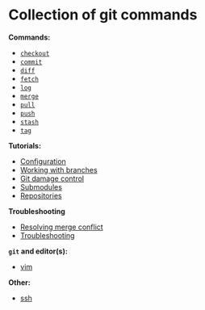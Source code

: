 # Collection of git commands

**Commands:**
- [`checkout`](./commands/checkout.md)
- [`commit`](./commands/commit.md)
- [`diff`](./commands/diff.md)
- [`fetch`](./commands/fetch.md)
- [`log`](./commands/log.md)
- [`merge`](./commands/merge.md)
- [`pull`](./commands/pull.md)
- [`push`](./commands/push.md)
- [`stash`](./commands/stash.md)
- [`tag`](./commands/tag.md)


**Tutorials:**
- [Configuration](./tutorials/config.md)
- [Working with branches](./tutorials/working_with_branches.md (`branch`, `merge`, `rebase`))
- [Git damage control](./tutorials/damage_control.md)
- [Submodules](./tutorials/submodule.md)
- [Repositories](./tutorials/repositories.md)


**Troubleshooting**
- [Resolving merge conflict](./troubleshooting/merge_conficts.md)
- [Troubleshooting](./troubleshooting/troubleshooting.md)


**`git` and editor(s):**
- [vim](./editors/vim.md)


**Other:**
- [ssh](./other/ssh.md)
